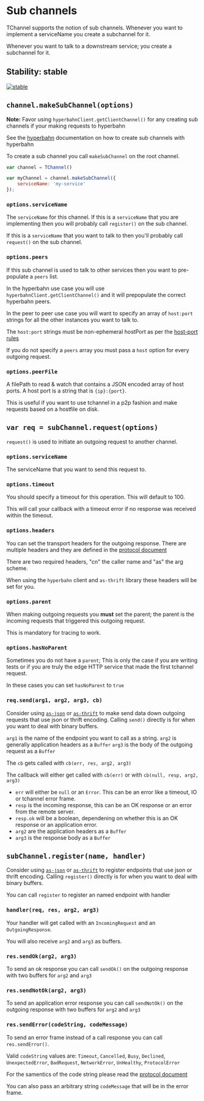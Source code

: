 # Sub channels

TChannel supports the notion of sub channels. Whenever you want
to implement a serviceName you create a subchannel for it.

Whenever you want to talk to a downstream service; you create
a subchannel for it.

## Stability: stable

[![stable](http://badges.github.io/stability-badges/dist/stable.svg)](http://github.com/badges/stability-badges)

## `channel.makeSubChannel(options)`

**Note:** Favor using `hyperbahnClient.getClientChannel()` for
any creating sub channels if your making requests to hyperbahn

See the [hyperbahn](./hyperbahn.md) documentation on how to
create sub channels with hyperbahn

To create a sub channel you call `makeSubChannel` on the root
channel.

```js
var channel = TChannel()

var myChannel = channel.makeSubChannel({
    serviceName: 'my-service'
});
```

### `options.serviceName`

The `serviceName` for this channel. If this is a `serviceName`
that you are implementing then you will probably call `register()`
on the sub channel.

If this is a `serviceName` that you want to talk to then you'll
probably call `request()` on the sub channel.

### `options.peers`

If this sub channel is used to talk to other services then you
want to pre-populate a `peers` list. 

In the hyperbahn use case you will use
`hyperbahnClient.getClientChannel()` and it will prepopulate the
correct hyperbahn peers.

In the peer to peer use case you will want to specify an array
of `host:port` strings for all the other instances you want to
talk to.

The `host:port` strings must be non-ephemeral hostPort as per the
[host-port rules](./host-port.md)

If you do not specify a `peers` array you must pass a `host`
option for every outgoing request.

### `options.peerFile`

A filePath to read & watch that contains a JSON encoded array
of host ports. A host port is a string that is `{ip}:{port}`.

This is useful if you want to use tchannel in a p2p fashion
and make requests based on a hostfile on disk.

## `var req = subChannel.request(options)`

`request()` is used to initiate an outgoing request to another channel.

### `options.serviceName`

The serviceName that you want to send this request to.

### `options.timeout`

You should specify a timeout for this operation. This will
    default to 100.

This will call your callback with a timeout error if no response
    was received within the timeout.

### `options.headers`

You can set the transport headers for the outgoing response. There
are multiple headers and they are defined in the
[protocol document](../../docs/protocol.md)

There are two required headers, "cn" the caller name and "as" the
arg scheme.

When using the `hyperbahn` client and `as-thrift` library these
headers will be set for you.

### `options.parent`

When making outgoing requests you **must** set the parent; the 
parent is the incoming requests that triggered this outgoing
request.

This is mandatory for tracing to work.

### `options.hasNoParent`

Sometimes you do not have a `parent`; This is only the case if
you are writing tests or if you are truly the edge HTTP service
that made the first tchannel request.

In these cases you can set `hasNoParent` to `true`

### `req.send(arg1, arg2, arg3, cb)`

Consider using [`as-json`](./as-json.md) or 
[`as-thrift`](./as-thrift.md) to make send data down
outgoing requests that use json or thrift encoding.
Calling `send()` directly is for when you want to deal with
binary buffers.

`arg1` is the name of the endpoint you want to call as a string.
`arg2` is generally application headers as a `Buffer`
`arg3` is the body of the outgoing request as a `Buffer`

The `cb` gets called with `cb(err, res, arg2, arg3)`

The callback will either get called with `cb(err)` or with
`cb(null, resp, arg2, arg3)`

 - `err` will either be `null` or an `Error`. This can be 
    an error like a timeout, IO or tchannel error frame.
 - `resp` is the incoming response, this can be an OK
    response or an error from the remote server.
 - `resp.ok` will be a boolean, dependening on whether this is
    an OK response or an application error.
 - `arg2` are the application headers as a `Buffer`
 - `arg3` is the response body as a `Buffer`

## `subChannel.register(name, handler)`

Consider using [`as-json`](./as-json.md) or
[`as-thrift`](./as-thrift.md) to register endpoints
that use json or thrift encoding. Calling `register()` directly
is for when you want to deal with binary buffers.

You can call `register` to register an named endpoint with 
handler

### `handler(req, res, arg2, arg3)`

Your handler will get called with an `IncomingRequest` and an
`OutgoingResponse`.

You will also receive `arg2` and `arg3` as buffers.

### `res.sendOk(arg2, arg3)`

To send an ok response you can call `sendOk()` on the outgoing
response with two buffers for `arg2` and `arg3`

### `res.sendNotOk(arg2, arg3)`

To send an application error response you can call `sendNotOk()`
on the outgoing response with two buffers for `arg2` and `arg3`

### `res.sendError(codeString, codeMessage)`

To send an error frame instead of a call response you can call
`res.sendError()`.

Valid `codeString` values are: `Timeout`, `Cancelled`, `Busy`,
`Declined`, `UnexpectedError`, `BadRequest`, `NetworkError`,
`UnHealthy`, `ProtocolError`

For the samentics of the code string please read the
[protocol document](../../docs/protocol.md)

You can also pass an arbitrary string `codeMessage` that will
be in the error frame.
